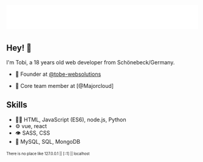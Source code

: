 <h1 align="center">
  <img src="https://raw.githubusercontent.com/R4Tobi/R4Tobi/main/name.svg" alt="R4Tobi/Tobias Baake" />
</h1>

## Hey! 👋
I'm Tobi, a 18 years old web developer from Schönebeck/Germany.

- 🧭 Founder at [@tobe-websolutions](https://www.tobe-websolutions.de)

- 👥 Core team member at [@Majorcloud]

## Skills
- 👨‍💻 HTML, JavaScript (ES6), node.js, Python
- ⚙️ vue, react
- 👁️ SASS, CSS
- 💽 MySQL, SQL, MongoDB



<sub><sup>There is no place like 127.0.0.1 || [::1] || localhost</sup></sub>
